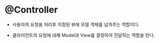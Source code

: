 # @Controller

* 사용자의 요청을 처리후 지정된 뷰에 모델 객체를 넘겨주는 역할이다.

* 클라이언트의 요청에 대해 Model과 View를 결정하여 전달하는 역할을 한다.
